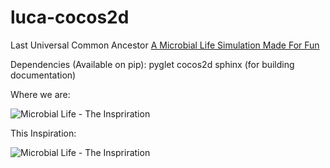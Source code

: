 luca-cocos2d
============

Last Universal Common Ancestor
[A Microbial Life Simulation Made For Fun](http://exit-1.github.io/luca-cocos2d/)

Dependencies (Available on pip):
pyglet
cocos2d
sphinx (for building documentation)


Where we are:

![Microbial Life - The Inspriration](https://raw.githubusercontent.com/exit-1/luca-cocos2d/master/screenshots/latest.png)

This Inspiration:

![Microbial Life - The Inspriration](http://1.bp.blogspot.com/_J2P7dZb62Yk/Sqh5IukEKlI/AAAAAAAAAHY/LJkIUbFtzN8/s400/Flow_Effective_Micro_organisms_EM_.jpg)
